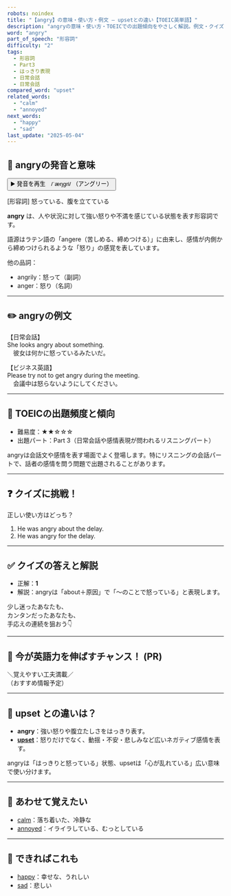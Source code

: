 ```yaml
---
robots: noindex
title: "【angry】の意味・使い方・例文 ― upsetとの違い【TOEIC英単語】"
description: "angryの意味・使い方・TOEICでの出題傾向をやさしく解説。例文・クイズ付きでupsetとの違いもわかりやすく学べます。"
word: "angry"
part_of_speech: "形容詞"
difficulty: "2"
tags:
  - 形容詞
  - Part3
  - はっきり表現
  - 日常会話
  - 日常会話
compared_word: "upset"
related_words:
  - "calm"
  - "annoyed"
next_words:
  - "happy"
  - "sad"
last_update: "2025-05-04"
---
```


## 🔰 angryの発音と意味

<button class="play-audio" onclick="playTTS('angry')">
  <span class="play-audio-main">
    ▶️ 発音を再生　/ˈæŋɡri/
  </span>
  <span class="play-audio-sub">
    （アングリー）
  </span>
</button>

[形容詞] 怒っている、腹を立てている

**angry** は、人や状況に対して強い怒りや不満を感じている状態を表す形容詞です。

語源はラテン語の「angere（苦しめる、締めつける）」に由来し、感情が内側から締めつけられるような「怒り」の感覚を表しています。

他の品詞：  
- angrily：怒って（副詞）
- anger：怒り（名詞）

---

## ✏️ angryの例文

【日常会話】  
She looks angry about something.  
　彼女は何かに怒っているみたいだ。

【ビジネス英語】  
Please try not to get angry during the meeting.  
　会議中は怒らないようにしてください。

---

## 🎯 TOEICの出題頻度と傾向

- 難易度：★★☆☆☆
- 出題パート：Part 3（日常会話や感情表現が問われるリスニングパート）

angryは会話文や感情を表す場面でよく登場します。特にリスニングの会話パートで、話者の感情を問う問題で出題されることがあります。

---

## ❓ クイズに挑戦！

正しい使い方はどっち？

1. He was angry about the delay.  
2. He was angry for the delay.

---

## ✅ クイズの答えと解説

- 正解：**1**
- 解説：angryは「about＋原因」で「～のことで怒っている」と表現します。

少し迷ったあなたも、  
カンタンだったあなたも、  
手応えの連続を狙おう👇️

---

## 🚀 今が英語力を伸ばすチャンス！ (PR)

<div class="info-center">
＼覚えやすい工夫満載／<br>  
（おすすめ情報予定）
</div>

---

## 🤔  upset との違いは？

- **angry**：強い怒りや腹立たしさをはっきり表す。
- **[upset](/word/upset/)**：怒りだけでなく、動揺・不安・悲しみなど広いネガティブ感情を表す。

angryは「はっきりと怒っている」状態、upsetは「心が乱れている」広い意味で使い分けます。

---

## 🧩 あわせて覚えたい

- [calm](/word/calm/)：落ち着いた、冷静な
- [annoyed](/word/annoyed/)：イライラしている、むっとしている

---

## 📖 できればこれも

- [happy](/word/happy/)：幸せな、うれしい
- [sad](/word/sad/)：悲しい


<!-- cvid: aid35_bid29 -->
